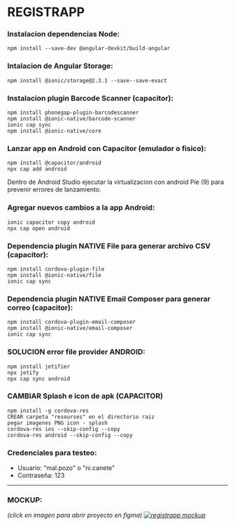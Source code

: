 # REGISTRAPP

### Instalacion dependencias Node:
```
npm install --save-dev @angular-devkit/build-angular
```

### Intalacion de Angular Storage:
```
npm install @ionic/storage@2.3.1 --save--save-exact
```

### Instalacion plugin Barcode Scanner (capacitor):
```
npm install phonegap-plugin-barcodescanner
npm install @ionic-native/barcode-scanner
ionic cap sync
npm install @ionic-native/core
```

### Lanzar app en Android con Capacitor (emulador o fisico):
```
npm install @capacitor/android
npx cap add android
```

Dentro de Android Studio ejecutar la virtualizacion con android Pie (9) para prevenir errores de lanzamiento. <br>

### Agregar nuevos cambios a la app Android:
```
ionic capacitor copy android
npx cap open android
```

### Dependencia plugin NATIVE File para generar archivo CSV (capacitor):
```
npm install cordova-plugin-file
npm install @ionic-native/file
ionic cap sync
```

### Dependencia plugin NATIVE Email Composer para generar correo (capacitor):
```
npm install cordova-plugin-email-composer
npm install @ionic-native/email-composer
ionic cap sync
```
### SOLUCION error file provider ANDROID:
```
npm install jetifier
npx jetify
npx cap sync android
```

### CAMBIAR Splash e icon de apk (CAPACITOR)
```
npm install -g cordova-res
CREAR carpeta "resourses" en el directorio raiz
pegar imagenes PNG icon - splash
cordova-res ios --skip-config --copy
cordova-res android --skip-config --copy
```

### Credenciales para testeo:
- Usuario: "mal.pozo" o "ni.canete"
- Contraseña: 123
<hr>

### MOCKUP:
<i>(click en imagen para abrir proyecto en figma)<i>
<a href="https://www.figma.com/file/U40Vt2Vq6C8Xgg397WD34r/RegistrAPP-Grupo-08?node-id=0%3A1">![registrapp mockup](https://user-images.githubusercontent.com/54687324/133321996-93ce7989-757c-4ed3-88e2-95f1271e10d0.png)</a>
